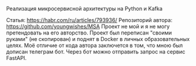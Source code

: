 Реализация микросервисной архитектуры на Python и Kafka


Статья: https://habr.com/ru/articles/793936/
Репозиторий автора: https://github.com/youngwishes/MSA
Проект не мой и я не могу претендовать на его авторство. Проект был переписан "своими руками" (не скопирован) и поднят в Docker в личных образовательных целях. Моё отличие от кода автора заключется в том, что мною был дописан телеграм бот. Через бот можно отправить запрос на сервис FastAPI.